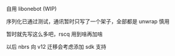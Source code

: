 自用 libonebot (WIP)

序列化已通过测试，通讯暂时只写了一个架子，全部都是 unwrap 慎用

暂时就先写这么多吧，rscq 用到啥再加啥

以后 nbrs 向 v12 迁移会考虑添加 sdk 支持